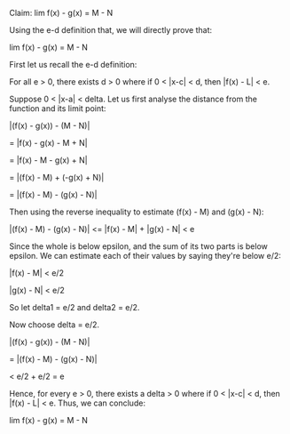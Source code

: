 Claim: lim f(x) - g(x) = M - N



Using the e-d definition that, we will directly prove that:

lim f(x) - g(x) = M - N



First let us recall the e-d definition:

For all e > 0, there exists d > 0 where if 0 < |x-c| < d, then |f(x) - L| < e.



Suppose 0 < |x-a| < delta. Let us first analyse the distance from the function and its limit point:

|(f(x) - g(x)) - (M - N)|

= |f(x) - g(x) - M + N|

= |f(x) - M - g(x) + N|

= |(f(x) - M) + (-g(x) + N)|

= |(f(x) - M) - (g(x) - N)|



Then using the reverse inequality to estimate (f(x) - M) and (g(x) - N):

|(f(x) - M) - (g(x) - N)| <= |f(x) - M| + |g(x) - N| < e



Since the whole is below epsilon, and the sum of its two parts is below epsilon. We can estimate each of their values by saying they're below e/2:

|f(x) - M| < e/2

|g(x) - N| < e/2

So let delta1 = e/2 and delta2 = e/2.



Now choose delta = e/2.

|(f(x) - g(x)) - (M - N)|

= |(f(x) - M) - (g(x) - N)|

< e/2 + e/2 = e



Hence, for every e > 0, there exists a delta > 0 where if 0 < |x-c| < d, then |f(x) - L| < e. Thus, we can conclude:

lim f(x) - g(x) = M - N

